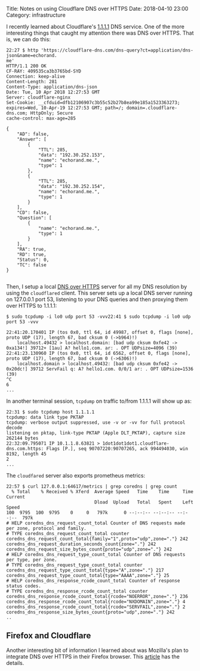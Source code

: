 Title: Notes on using Cloudflare DNS over HTTPS 
Date: 2018-04-10 23:00
Category: infrastructure


I recently learned about Cloudflare's [1.1.1.1](https://developers.cloudflare.com/1.1.1.1/) DNS service. One of the more
interesting things that caught my attention there was DNS over HTTPS. That is, we can do this:

```
22:27 $ http 'https://cloudflare-dns.com/dns-query?ct=application/dns-json&name=echorand.
me'
HTTP/1.1 200 OK
CF-RAY: 409535ca3b3765bd-SYD
Connection: keep-alive
Content-Length: 281
Content-Type: application/dns-json
Date: Tue, 10 Apr 2018 12:27:53 GMT
Server: cloudflare-nginx
Set-Cookie: __cfduid=dfb12106907c3b55c52b27b8ea99e185a1523363273; expires=Wed, 10-Apr-19 12:27:53 GMT; path=/; domain=.cloudflare-dns.com; HttpOnly; Secure
cache-control: max-age=285

{
    "AD": false,
    "Answer": [
        {
            "TTL": 285,
            "data": "192.30.252.153",
            "name": "echorand.me.",
            "type": 1
        },
        {
            "TTL": 285,
            "data": "192.30.252.154",
            "name": "echorand.me.",
            "type": 1
        }
    ],
    "CD": false,
    "Question": [
        {
            "name": "echorand.me.",
            "type": 1
        }
    ],
    "RA": true,
    "RD": true,
    "Status": 0,
    "TC": false
}


```

Then, I setup a local [DNS over HTTPS](https://developers.cloudflare.com/1.1.1.1/dns-over-https/cloudflared-proxy/) server for all my
DNS resolution by using the `cloudflared` client. This server sets up a local DNS server running on 127.0.0.1 port 53,
listening to your DNS queries and then proxying them over HTTPS to 1.1.1.1:

```
$ sudo tcpdump -i lo0 udp port 53 -vvv22:41 $ sudo tcpdump -i lo0 udp port 53 -vvv

22:41:20.170401 IP (tos 0x0, ttl 64, id 49987, offset 0, flags [none], proto UDP (17), length 67, bad cksum 0 (->b964)!)
    localhost.49432 > localhost.domain: [bad udp cksum 0xfe42 -> 0xa134!] 39712+ [1au] A? hello1.com. ar: . OPT UDPsize=4096 (39)
22:41:23.130960 IP (tos 0x0, ttl 64, id 6562, offset 0, flags [none], proto UDP (17), length 67, bad cksum 0 (->6306)!)
    localhost.domain > localhost.49432: [bad udp cksum 0xfe42 -> 0x20dc!] 39712 ServFail q: A? hello1.com. 0/0/1 ar: . OPT UDPsize=1536 (39)
^C
6
...
```

In another terminal session, `tcpdump` on traffic to/from 1.1.1.1 will show up as:


```
22:31 $ sudo tcpdump host 1.1.1.1
tcpdump: data link type PKTAP
tcpdump: verbose output suppressed, use -v or -vv for full protocol decode
listening on pktap, link-type PKTAP (Apple DLT_PKTAP), capture size 262144 bytes
22:32:09.795071 IP 10.1.1.8.63821 > 1dot1dot1dot1.cloudflare-dns.com.https: Flags [P.], seq 90707220:90707265, ack 994494030, win 8192, length 45
2
...
```

The `cloudfared` server also exports prometheus metrics:

```
22:57 $ curl 127.0.0.1:64617/metrics | grep coredns | grep count
  % Total    % Received % Xferd  Average Speed   Time    Time     Time  Current
                                 Dload  Upload   Total   Spent    Left  Speed
100  9795  100  9795    0     0   797k      0 --:--:-- --:--:-- --:--:--  797k
# HELP coredns_dns_request_count_total Counter of DNS requests made per zone, protocol and family.
# TYPE coredns_dns_request_count_total counter
coredns_dns_request_count_total{family="1",proto="udp",zone="."} 242
coredns_dns_request_duration_seconds_count{zone="."} 242
coredns_dns_request_size_bytes_count{proto="udp",zone="."} 242
# HELP coredns_dns_request_type_count_total Counter of DNS requests per type, per zone.
# TYPE coredns_dns_request_type_count_total counter
coredns_dns_request_type_count_total{type="A",zone="."} 217
coredns_dns_request_type_count_total{type="AAAA",zone="."} 25
# HELP coredns_dns_response_rcode_count_total Counter of response status codes.
# TYPE coredns_dns_response_rcode_count_total counter
coredns_dns_response_rcode_count_total{rcode="NOERROR",zone="."} 236
coredns_dns_response_rcode_count_total{rcode="NXDOMAIN",zone="."} 4
coredns_dns_response_rcode_count_total{rcode="SERVFAIL",zone="."} 2
coredns_dns_response_size_bytes_count{proto="udp",zone="."} 242
..
```


## Firefox and Cloudflare

Another interesting bit of information I learned about was Mozilla's plan to integrate DNS over HTTPS in their Firefox
browser. This [article](https://www.ghacks.net/2018/03/20/firefox-dns-over-https-and-a-worrying-shield-study/) has the
details.
